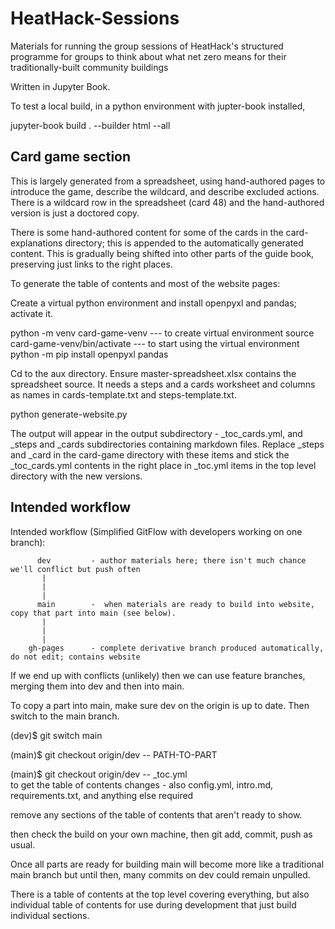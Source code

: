 # HeatHack-Sessions
Materials for running the group sessions of HeatHack's structured programme for groups to think about what net zero means for their traditionally-built community buildings 

Written in Jupyter Book.

To test a local build, in a python environment with jupter-book installed, 

jupyter-book build . --builder html --all

## Card game section

This is largely generated from a spreadsheet, using hand-authored pages to introduce the game, describe the wildcard, and describe excluded actions. There is a wildcard row in the spreadsheet (card 48) and the hand-authored version is just a doctored copy.

There is some hand-authored content for some of the cards in the card-explanations directory; this is appended to the automatically generated content. This is gradually being shifted into other parts of the guide book, preserving just links to the right places.

To generate the table of contents and most of the website pages:

Create a virtual python environment and install openpyxl and pandas; activate it.

python -m venv card-game-venv   --- to create virtual environment 
source card-game-venv/bin/activate --- to start using the virtual environment
python -m pip install openpyxl pandas

Cd to the aux directory.  Ensure master-spreadsheet.xlsx contains the spreadsheet source.  It needs a steps and a cards worksheet and columns as names in cards-template.txt and steps-template.txt.

python generate-website.py

The output will appear in the output subdirectory - _toc_cards.yml, and _steps and _cards subdirectories containing markdown files.  Replace _steps and _card in the card-game directory with these items and stick the _toc_cards.yml contents in the right place in _toc.yml items in the top level directory with the new versions.





## Intended workflow

Intended workflow (Simplified GitFlow with developers working on one branch):

          dev         - author materials here; there isn't much chance we'll conflict but push often
           |
           |
           |
          main        -  when materials are ready to build into website, copy that part into main (see below).
           |
           |
           |
        gh-pages      - complete derivative branch produced automatically, do not edit; contains website

If we end up with conflicts (unlikely) then we can use feature branches, merging them into dev and then into main.

To copy a part into main, make sure dev on the origin is up to date.  Then switch to the main branch.

(dev)$ git switch main

(main)$ git checkout origin/dev -- PATH-TO-PART

(main)$ git checkout origin/dev -- _toc.yml      
to get the table of contents changes - also config.yml, intro.md, requirements.txt, and anything else required

remove any sections of the table of contents that aren't ready to show.

then check the build on your own machine, then git add, commit, push as usual.  

Once all parts are ready for building main will become more like a traditional main branch but until then, many commits on dev could remain unpulled.

There is a table of contents at the top level covering everything, but also individual table of contents for use during development that just build individual sections.

